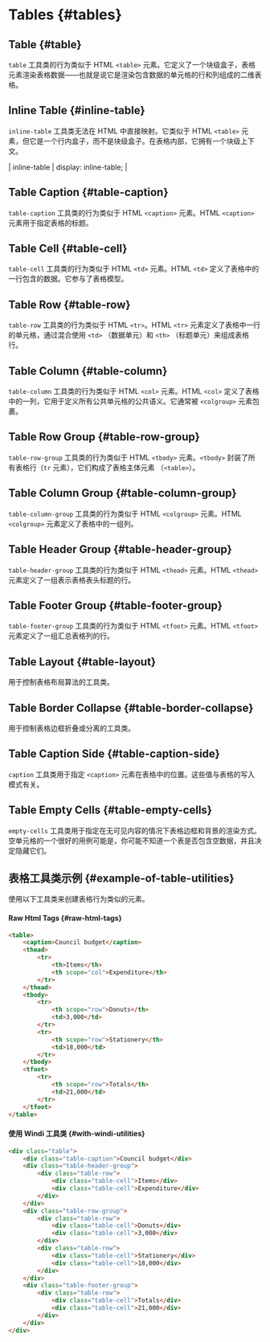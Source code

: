 # Tables {#tables}

## Table {#table}

`table` 工具类的行为类似于 HTML `<table>` 元素。它定义了一个块级盒子，表格元素渲染表格数据——也就是说它是渲染包含数据的单元格的行和列组成的二维表格。

<PlaygroundWithVariants
  variant='table'
  :variants='[]'
  fixed='dark:text-white opacity-85'
  :nested='true'
  appended='table-caption border-collapse text-center table-header-group table-row table-cell table-row-group table-footer-group text-xs border border-emerald-500 bg-emerald-200 p-1 py-2 text-emerald-600 font-medium font-bold'
  html='&lt;div class="{class} text-xs border-collapse"&gt;
    &lt;div class="table-caption text-center text-emerald-600 py-2 font-bold"&gt;Council budget&lt;/div&gt;
    &lt;div class="table-header-group bg-emerald-200"&gt;
        &lt;div class="table-row"&gt;
            &lt;div class="table-cell border border-emerald-500 p-1 text-emerald-600 font-medium"&gt;Items&lt;/div&gt;
            &lt;div class="table-cell border border-emerald-500 p-1 text-emerald-600 font-medium" scope="col"&gt;Expenditure&lt;/div&gt;
        &lt;/div&gt;
    &lt;/div&gt;
    &lt;div class="table-row-group"&gt;
        &lt;div class="table-row"&gt;
            &lt;div class="table-cell border border-emerald-500 p-1 text-emerald-600"&gt;Donuts&lt;/div&gt;
            &lt;div class="table-cell border border-emerald-500 p-1 text-emerald-600"&gt;3,000&lt;/div&gt;
        &lt;/div&gt;
        &lt;div class="table-row"&gt;
            &lt;div class="table-cell border border-emerald-500 p-1 text-emerald-600"&gt;Stationery&lt;/div&gt;
            &lt;div class="table-cell border border-emerald-500 p-1 text-emerald-600"&gt;18,000&lt;/div&gt;
        &lt;/div&gt;
    &lt;/div&gt;
    &lt;div class="table-footer-group"&gt;
        &lt;div class="table-row"&gt;
            &lt;div class="table-cell border border-emerald-500 p-1 text-emerald-600"&gt;Totals&lt;/div&gt;
            &lt;div class="table-cell border border-emerald-500 p-1 text-emerald-600"&gt;21,000&lt;/div&gt;
        &lt;/div&gt;
    &lt;/div&gt;
&lt;/div&gt;'
/>

## Inline Table {#inline-table}

`inline-table` 工具类无法在 HTML 中直接映射。它类似于 HTML `<table>` 元素，但它是一个行内盒子，而不是块级盒子。在表格内部，它拥有一个块级上下文。

<PlaygroundWithVariants
  variant='inline-table'
  :variants='[]'
  fixed='dark:text-white opacity-85'
  :nested='true'
  appended='table-caption border-collapse text-center table-header-group table-row table-cell table-row-group table-footer-group text-xs border border-emerald-500 bg-emerald-200 p-1 py-2 text-emerald-600 font-medium font-bold'
  html='&lt;div class="{class} text-xs border-collapse"&gt;
    &lt;div class="table-caption text-center text-emerald-600 py-2 font-bold"&gt;Council budget&lt;/div&gt;
    &lt;div class="table-header-group bg-emerald-200"&gt;
        &lt;div class="table-row"&gt;
            &lt;div class="table-cell border border-emerald-500 p-1 text-emerald-600 font-medium"&gt;Items&lt;/div&gt;
            &lt;div class="table-cell border border-emerald-500 p-1 text-emerald-600 font-medium" scope="col"&gt;Expenditure&lt;/div&gt;
        &lt;/div&gt;
    &lt;/div&gt;
    &lt;div class="table-row-group"&gt;
        &lt;div class="table-row"&gt;
            &lt;div class="table-cell border border-emerald-500 p-1 text-emerald-600"&gt;Donuts&lt;/div&gt;
            &lt;div class="table-cell border border-emerald-500 p-1 text-emerald-600"&gt;3,000&lt;/div&gt;
        &lt;/div&gt;
        &lt;div class="table-row"&gt;
            &lt;div class="table-cell border border-emerald-500 p-1 text-emerald-600"&gt;Stationery&lt;/div&gt;
            &lt;div class="table-cell border border-emerald-500 p-1 text-emerald-600"&gt;18,000&lt;/div&gt;
        &lt;/div&gt;
    &lt;/div&gt;
    &lt;div class="table-footer-group"&gt;
        &lt;div class="table-row"&gt;
            &lt;div class="table-cell border border-emerald-500 p-1 text-emerald-600"&gt;Totals&lt;/div&gt;
            &lt;div class="table-cell border border-emerald-500 p-1 text-emerald-600"&gt;21,000&lt;/div&gt;
        &lt;/div&gt;
    &lt;/div&gt;
&lt;/div&gt;'
/>

| inline-table | display: inline-table; |

## Table Caption {#table-caption}

`table-caption` 工具类的行为类似于 HTML `<caption>` 元素。HTML `<caption>` 元素用于指定表格的标题。

<PlaygroundWithVariants
  variant='table-caption'
  :variants='[]'
  fixed='dark:text-white opacity-85'
  :nested='true'
  appended='table border-collapse text-center table-header-group table-row table-cell table-row-group table-footer-group text-xs border border-emerald-500 bg-emerald-200 p-1 py-2 text-emerald-600 font-medium font-bold ring ring-amber-400'
  html='&lt;div class="table text-xs border-collapse"&gt;
    &lt;div class="{class} text-center text-emerald-600 py-2 font-bold ring ring-amber-400"&gt;Council budget&lt;/div&gt;
    &lt;div class="table-header-group bg-emerald-200"&gt;
        &lt;div class="table-row"&gt;
            &lt;div class="table-cell border border-emerald-500 p-1 text-emerald-600 font-medium"&gt;Items&lt;/div&gt;
            &lt;div class="table-cell border border-emerald-500 p-1 text-emerald-600 font-medium" scope="col"&gt;Expenditure&lt;/div&gt;
        &lt;/div&gt;
    &lt;/div&gt;
    &lt;div class="table-row-group"&gt;
        &lt;div class="table-row"&gt;
            &lt;div class="table-cell border border-emerald-500 p-1 text-emerald-600"&gt;Donuts&lt;/div&gt;
            &lt;div class="table-cell border border-emerald-500 p-1 text-emerald-600"&gt;3,000&lt;/div&gt;
        &lt;/div&gt;
        &lt;div class="table-row"&gt;
            &lt;div class="table-cell border border-emerald-500 p-1 text-emerald-600"&gt;Stationery&lt;/div&gt;
            &lt;div class="table-cell border border-emerald-500 p-1 text-emerald-600"&gt;18,000&lt;/div&gt;
        &lt;/div&gt;
    &lt;/div&gt;
    &lt;div class="table-footer-group"&gt;
        &lt;div class="table-row"&gt;
            &lt;div class="table-cell border border-emerald-500 p-1 text-emerald-600"&gt;Totals&lt;/div&gt;
            &lt;div class="table-cell border border-emerald-500 p-1 text-emerald-600"&gt;21,000&lt;/div&gt;
        &lt;/div&gt;
    &lt;/div&gt;
&lt;/div&gt;'
/>

## Table Cell {#table-cell}

`table-cell` 工具类的行为类似于 HTML `<td>` 元素。HTML `<td>` 定义了表格中的一行包含的数据。它参与了表格模型。

<PlaygroundWithVariants
  variant='table-cell'
  :variants='[]'
  fixed='dark:text-white opacity-85'
  :nested='true'
  appended='table border-collapse table-caption text-center table-header-group table-row table-row-group table-footer-group text-xs border border-emerald-500 bg-emerald-200 p-1 py-2 text-emerald-600 font-medium font-bold ring ring-offset-2 ring-amber-400'
  html='&lt;div class="table text-xs border-collapse"&gt;
    &lt;div class="table-caption text-center text-emerald-600 py-2 font-bold"&gt;Council budget&lt;/div&gt;
    &lt;div class="table-header-group bg-emerald-200"&gt;
        &lt;div class="table-row"&gt;
            &lt;div class="table-cell border border-emerald-500 p-1 text-emerald-600 font-medium"&gt;Items&lt;/div&gt;
            &lt;div class="table-cell border border-emerald-500 p-1 text-emerald-600 font-medium" scope="col"&gt;Expenditure&lt;/div&gt;
        &lt;/div&gt;
    &lt;/div&gt;
    &lt;div class="table-row-group"&gt;
        &lt;div class="table-row"&gt;
            &lt;div class="table-cell ring ring-offset-2 ring-amber-400 border border-emerald-500 p-1 text-emerald-600"&gt;Donuts&lt;/div&gt;
            &lt;div class="table-cell border border-emerald-500 p-1 text-emerald-600"&gt;3,000&lt;/div&gt;
        &lt;/div&gt;
        &lt;div class="table-row"&gt;
            &lt;div class="table-cell border border-emerald-500 p-1 text-emerald-600"&gt;Stationery&lt;/div&gt;
            &lt;div class="table-cell border border-emerald-500 p-1 text-emerald-600"&gt;18,000&lt;/div&gt;
        &lt;/div&gt;
    &lt;/div&gt;
    &lt;div class="table-footer-group"&gt;
        &lt;div class="table-row"&gt;
            &lt;div class="table-cell border border-emerald-500 p-1 text-emerald-600"&gt;Totals&lt;/div&gt;
            &lt;div class="table-cell border border-emerald-500 p-1 text-emerald-600"&gt;21,000&lt;/div&gt;
        &lt;/div&gt;
    &lt;/div&gt;
&lt;/div&gt;'
/>

## Table Row {#table-row}

`table-row` 工具类的行为类似于 HTML `<tr>`。HTML `<tr>` 元素定义了表格中一行的单元格，通过混合使用 `<td>` （数据单元）和 `<th>` （标题单元）来组成表格行。

<PlaygroundWithVariants
  variant='table-row'
  :variants='[]'
  fixed='dark:text-white opacity-85'
  :nested='true'
  appended='table border-collapse text-center table-caption table-header-group table-row table-cell table-row-group table-footer-group text-xs border border-emerald-500 bg-emerald-200 p-1 py-2 text-emerald-600 font-medium font-bold ring ring-offset-2 ring-amber-400'
  html='&lt;div class="table text-xs border-collapse"&gt;
    &lt;div class="table-caption text-center text-emerald-600 py-2 font-bold"&gt;Council budget&lt;/div&gt;
    &lt;div class="table-header-group bg-emerald-200"&gt;
        &lt;div class="table-row"&gt;
            &lt;div class="table-cell border border-emerald-500 p-1 text-emerald-600 font-medium"&gt;Items&lt;/div&gt;
            &lt;div class="table-cell border border-emerald-500 p-1 text-emerald-600 font-medium" scope="col"&gt;Expenditure&lt;/div&gt;
        &lt;/div&gt;
    &lt;/div&gt;
    &lt;div class="table-row-group"&gt;
        &lt;div class="table-row ring ring-offset-2 ring-amber-400"&gt;
            &lt;div class="table-cell border border-emerald-500 p-1 text-emerald-600"&gt;Donuts&lt;/div&gt;
            &lt;div class="table-cell border border-emerald-500 p-1 text-emerald-600"&gt;3,000&lt;/div&gt;
        &lt;/div&gt;
        &lt;div class="table-row"&gt;
            &lt;div class="table-cell border border-emerald-500 p-1 text-emerald-600"&gt;Stationery&lt;/div&gt;
            &lt;div class="table-cell border border-emerald-500 p-1 text-emerald-600"&gt;18,000&lt;/div&gt;
        &lt;/div&gt;
    &lt;/div&gt;
    &lt;div class="table-footer-group"&gt;
        &lt;div class="table-row"&gt;
            &lt;div class="table-cell border border-emerald-500 p-1 text-emerald-600"&gt;Totals&lt;/div&gt;
            &lt;div class="table-cell border border-emerald-500 p-1 text-emerald-600"&gt;21,000&lt;/div&gt;
        &lt;/div&gt;
    &lt;/div&gt;
&lt;/div&gt;'
/>

## Table Column {#table-column}

`table-column` 工具类的行为类似于 HTML `<col>` 元素。HTML `<col>` 定义了表格中的一列，它用于定义所有公共单元格的公共语义。它通常被 `<colgroup>` 元素包裹。

<PlaygroundWithVariants
  variant='table-column'
  :variants='[]'
  fixed='dark:text-white opacity-85'
  :nested='true'
  appended='table text-center border-collapse table-caption table-column-group table-column table-row table-cell text-xs border border-emerald-500 bg-emerald-200 bg-teal-200 bg-yellow-200 bg-green-200 p-1 py-2 text-emerald-600 font-medium font-bold'
  html='&lt;div class="table border-collapse text-xs text-emerald-600"&gt;
    &lt;div class="table-caption text-center text-emerald-600 py-2 font-bold"&gt;Superheros&lt;/div&gt;
    &lt;div class="table-column-group"&gt;
        &lt;div class="table-column bg-emerald-200"&gt;&lt;/div&gt;
        &lt;div class="table-column bg-teal-200"&gt;&lt;/div&gt;
        &lt;div class="table-column bg-yellow-200"&gt;&lt;/div&gt;
    &lt;/div&gt;
    &lt;div class="table-row"&gt;
        &lt;div class="table-cell p-1 border border-emerald-500 font-medium"&gt;Hero&lt;/div&gt;
        &lt;div class="table-cell p-1 border border-emerald-500"&gt;Batman&lt;/div&gt;
        &lt;div class="table-cell p-1 border border-emerald-500"&gt;Flash&lt;/div&gt;
    &lt;/div&gt;
    &lt;div class="table-row"&gt;
        &lt;div class="table-cell p-1 border border-emerald-500 font-medium"&gt;Skill&lt;/div&gt;
        &lt;div class="table-cell p-1 border border-emerald-500"&gt;Smarts&lt;/div&gt;
        &lt;div class="table-cell p-1 border border-emerald-500"&gt;Speed&lt;/div&gt;
    &lt;/div&gt;
&lt;/div&gt;'
/>

## Table Row Group {#table-row-group}

`table-row-group` 工具类的行为类似于 HTML `<tbody>` 元素。`<tbody>` 封装了所有表格行（`tr` 元素），它们构成了表格主体元素   （`<table>`）。

<PlaygroundWithVariants
  variant='table-row-group'
  :variants='[]'
  fixed='dark:text-white opacity-85'
  :nested='true'
  appended='table border-collapse text-center table-caption table-header-group table-row table-cell table-row-group table-footer-group text-xs border border-emerald-500 bg-emerald-200 p-1 py-2 text-emerald-600 font-medium font-bold ring ring-offset-2 ring-amber-400'
  html='&lt;div class="table text-xs text-emerald-600 border-collapse"&gt;
    &lt;div class="table-caption text-center py-2 font-bold"&gt;Council budget&lt;/div&gt;
    &lt;div class="table-header-group bg-emerald-200"&gt;
        &lt;div class="table-row"&gt;
            &lt;div class="table-cell border border-emerald-500 p-1 font-medium"&gt;Items&lt;/div&gt;
            &lt;div class="table-cell border border-emerald-500 p-1 font-medium" scope="col"&gt;Expenditure&lt;/div&gt;
        &lt;/div&gt;
    &lt;/div&gt;
    &lt;div class="table-row-group ring ring-offset-2 ring-amber-400"&gt;
        &lt;div class="table-row"&gt;
            &lt;div class="table-cell border border-emerald-500 p-1"&gt;Donuts&lt;/div&gt;
            &lt;div class="table-cell border border-emerald-500 p-1"&gt;3,000&lt;/div&gt;
        &lt;/div&gt;
        &lt;div class="table-row"&gt;
            &lt;div class="table-cell border border-emerald-500 p-1"&gt;Stationery&lt;/div&gt;
            &lt;div class="table-cell border border-emerald-500 p-1"&gt;18,000&lt;/div&gt;
        &lt;/div&gt;
    &lt;/div&gt;
    &lt;div class="table-footer-group"&gt;
        &lt;div class="table-row"&gt;
            &lt;div class="table-cell border border-emerald-500 p-1"&gt;Totals&lt;/div&gt;
            &lt;div class="table-cell border border-emerald-500 p-1"&gt;21,000&lt;/div&gt;
        &lt;/div&gt;
    &lt;/div&gt;
&lt;/div&gt;'
/>

## Table Column Group {#table-column-group}

`table-column-group` 工具类的行为类似于 HTML `<colgroup>` 元素。HTML `<colgroup>` 元素定义了表格中的一组列。

<PlaygroundWithVariants
  variant='table-column-group'
  :variants='[]'
  fixed='dark:text-white opacity-85'
  :nested='true'
  appended='table text-center table-caption border-collapse table-column-group table-column table-row table-cell text-xs border border-emerald-500 bg-emerald-200 bg-teal-200 bg-yellow-200 bg-green-200 p-1 py-2 text-emerald-600 font-medium font-bold'
  html='&lt;div class="table text-xs text-emerald-600 border-collapse"&gt;
    &lt;div class="table-caption text-center text-emerald-600 py-2 font-bold"&gt;Superheros&lt;/div&gt;
    &lt;div class="table-column-group"&gt;
        &lt;div class="table-column bg-emerald-200"&gt;&lt;/div&gt;
        &lt;div class="table-column bg-teal-200"&gt;&lt;/div&gt;
        &lt;div class="table-column bg-yellow-200"&gt;&lt;/div&gt;
    &lt;/div&gt;
    &lt;div class="table-row"&gt;
        &lt;div class="table-cell p-1 border border-emerald-500 font-medium"&gt;Hero&lt;/div&gt;
        &lt;div class="table-cell p-1 border border-emerald-500"&gt;Batman&lt;/div&gt;
        &lt;div class="table-cell p-1 border border-emerald-500"&gt;Flash&lt;/div&gt;
    &lt;/div&gt;
    &lt;div class="table-row"&gt;
        &lt;div class="table-cell p-1 border border-emerald-500 font-medium"&gt;Skill&lt;/div&gt;
        &lt;div class="table-cell p-1 border border-emerald-500"&gt;Smarts&lt;/div&gt;
        &lt;div class="table-cell p-1 border border-emerald-500"&gt;Speed&lt;/div&gt;
    &lt;/div&gt;
&lt;/div&gt;'
/>

## Table Header Group {#table-header-group}

`table-header-group` 工具类的行为类似于 HTML `<thead>` 元素。HTML `<thead>` 元素定义了一组表示表格表头标题的行。

<PlaygroundWithVariants
  variant='table-header-group'
  :variants='[]'
  fixed='dark:text-white opacity-85'
  :nested='true'
  appended='table text-center table-caption border-collapse table-header-group table-row table-cell table-row-group table-footer-group text-xs border border-emerald-500 bg-emerald-200 p-1 py-2 text-emerald-600 font-medium font-bold ring ring-offset-2 ring-amber-400'
  html='&lt;div class="table text-xs border-collapse"&gt;
    &lt;div class="table-caption text-center text-emerald-600 py-2 font-bold"&gt;Council budget&lt;/div&gt;
    &lt;div class="table-header-group bg-emerald-200 ring ring-offset-2 ring-amber-400"&gt;
        &lt;div class="table-row"&gt;
            &lt;div class="table-cell border border-emerald-500 p-1 text-emerald-600 font-medium"&gt;Items&lt;/div&gt;
            &lt;div class="table-cell border border-emerald-500 p-1 text-emerald-600 font-medium" scope="col"&gt;Expenditure&lt;/div&gt;
        &lt;/div&gt;
    &lt;/div&gt;
    &lt;div class="table-row-group"&gt;
        &lt;div class="table-row"&gt;
            &lt;div class="table-cell border border-emerald-500 p-1 text-emerald-600"&gt;Donuts&lt;/div&gt;
            &lt;div class="table-cell border border-emerald-500 p-1 text-emerald-600"&gt;3,000&lt;/div&gt;
        &lt;/div&gt;
        &lt;div class="table-row"&gt;
            &lt;div class="table-cell border border-emerald-500 p-1 text-emerald-600"&gt;Stationery&lt;/div&gt;
            &lt;div class="table-cell border border-emerald-500 p-1 text-emerald-600"&gt;18,000&lt;/div&gt;
        &lt;/div&gt;
    &lt;/div&gt;
    &lt;div class="table-footer-group"&gt;
        &lt;div class="table-row"&gt;
            &lt;div class="table-cell border border-emerald-500 p-1 text-emerald-600"&gt;Totals&lt;/div&gt;
            &lt;div class="table-cell border border-emerald-500 p-1 text-emerald-600"&gt;21,000&lt;/div&gt;
        &lt;/div&gt;
    &lt;/div&gt;
&lt;/div&gt;'
/>

## Table Footer Group {#table-footer-group}

`table-footer-group` 工具类的行为类似于 HTML `<tfoot>` 元素。HTML `<tfoot>` 元素定义了一组汇总表格列的行。

<PlaygroundWithVariants
  variant='table-footer-group'
  :variants='[]'
  fixed='dark:text-white opacity-85'
  :nested='true'
  appended='table text-center table-caption border-collapse table-header-group table-row table-cell table-row-group table-footer-group text-xs border border-emerald-500 bg-emerald-200 p-1 py-2 text-emerald-600 font-medium font-bold ring ring-offset-2 ring-amber-400'
  html='&lt;div class="table text-xs border-collapse"&gt;
    &lt;div class="table-caption text-center text-emerald-600 py-2 font-bold"&gt;Council budget&lt;/div&gt;
    &lt;div class="table-header-group bg-emerald-200"&gt;
        &lt;div class="table-row"&gt;
            &lt;div class="table-cell border border-emerald-500 p-1 text-emerald-600 font-medium"&gt;Items&lt;/div&gt;
            &lt;div class="table-cell border border-emerald-500 p-1 text-emerald-600 font-medium" scope="col"&gt;Expenditure&lt;/div&gt;
        &lt;/div&gt;
    &lt;/div&gt;
    &lt;div class="table-row-group"&gt;
        &lt;div class="table-row"&gt;
            &lt;div class="table-cell border border-emerald-500 p-1 text-emerald-600"&gt;Donuts&lt;/div&gt;
            &lt;div class="table-cell border border-emerald-500 p-1 text-emerald-600"&gt;3,000&lt;/div&gt;
        &lt;/div&gt;
        &lt;div class="table-row"&gt;
            &lt;div class="table-cell border border-emerald-500 p-1 text-emerald-600"&gt;Stationery&lt;/div&gt;
            &lt;div class="table-cell border border-emerald-500 p-1 text-emerald-600"&gt;18,000&lt;/div&gt;
        &lt;/div&gt;
    &lt;/div&gt;
    &lt;div class="table-footer-group ring ring-offset-2 ring-amber-400"&gt;
        &lt;div class="table-row"&gt;
            &lt;div class="table-cell border border-emerald-500 p-1 text-emerald-600"&gt;Totals&lt;/div&gt;
            &lt;div class="table-cell border border-emerald-500 p-1 text-emerald-600"&gt;21,000&lt;/div&gt;
        &lt;/div&gt;
    &lt;/div&gt;
&lt;/div&gt;'
/>

## Table Layout {#table-layout}

用于控制表格布局算法的工具类。

<PlaygroundWithVariants
  variant='auto'
  :variants="['auto', 'fixed']"
  prefix='table'
  fixed='dark:text-white opacity-85'
  :nested='true'
  appended='border-collapse text-center text-xs border border-emerald-500 bg-emerald-200 p-1 py-2 text-emerald-600 font-medium font-bold w-2/3'
  html='&lt;table class="{class} text-xs border-collapse w-2/3"&gt;
    &lt;caption class="text-center text-emerald-600 py-2 font-bold"&gt;Council budget&lt;/caption&gt;
    &lt;thead class="bg-emerald-200"&gt;
        &lt;tr&gt;
            &lt;th class="border border-emerald-500 p-1 text-emerald-600 font-medium"&gt;Items&lt;/th&gt;
            &lt;th class="border border-emerald-500 p-1 text-emerald-600 font-medium"&gt;Expenditure&lt;/th&gt;
        &lt;/tr&gt;
    &lt;/thead&gt;
    &lt;tbody&gt;
        &lt;tr&gt;
            &lt;td class="border border-emerald-500 p-1 text-emerald-600"&gt;Donuts&lt;/td&gt;
            &lt;td class="border border-emerald-500 p-1 text-emerald-600"&gt;3,000&lt;/td&gt;
        &lt;/tr&gt;
        &lt;tr&gt;
            &lt;td class="border border-emerald-500 p-1 text-emerald-600"&gt;Stationery&lt;/td&gt;
            &lt;td class="border border-emerald-500 p-1 text-emerald-600"&gt;18,000&lt;/td&gt;
        &lt;/tr&gt;
    &lt;/tbody&gt;
    &lt;tfoot&gt;
        &lt;tr&gt;
            &lt;td class="border border-emerald-500 p-1 text-emerald-600"&gt;Totals&lt;/td&gt;
            &lt;td class="border border-emerald-500 p-1 text-emerald-600"&gt;21,000&lt;/td&gt;
        &lt;/tr&gt;
    &lt;/tfoot&gt;
&lt;/table&gt;'
/>

## Table Border Collapse {#table-border-collapse}

用于控制表格边框折叠或分离的工具类。

<PlaygroundWithVariants
  variant='collapse'
  :variants="['collapse', 'separate']"
  prefix='border'
  fixed='dark:text-white opacity-85'
  :nested='true'
  appended='table table-caption text-center table-header-group table-row table-cell table-row-group table-footer-group text-xs border border-emerald-500 bg-emerald-200 p-1 py-2 text-emerald-600 font-medium font-bold'
  html='&lt;div class="table {class} text-xs"&gt;
    &lt;div class="table-caption text-center text-emerald-600 py-2 font-bold"&gt;Council budget&lt;/div&gt;
    &lt;div class="table-header-group bg-emerald-200"&gt;
        &lt;div class="table-row"&gt;
            &lt;div class="table-cell border border-emerald-500 p-1 text-emerald-600 font-medium"&gt;Items&lt;/div&gt;
            &lt;div class="table-cell border border-emerald-500 p-1 text-emerald-600 font-medium" scope="col"&gt;Expenditure&lt;/div&gt;
        &lt;/div&gt;
    &lt;/div&gt;
    &lt;div class="table-row-group"&gt;
        &lt;div class="table-row"&gt;
            &lt;div class="table-cell border border-emerald-500 p-1 text-emerald-600"&gt;Donuts&lt;/div&gt;
            &lt;div class="table-cell border border-emerald-500 p-1 text-emerald-600"&gt;3,000&lt;/div&gt;
        &lt;/div&gt;
        &lt;div class="table-row"&gt;
            &lt;div class="table-cell border border-emerald-500 p-1 text-emerald-600"&gt;Stationery&lt;/div&gt;
            &lt;div class="table-cell border border-emerald-500 p-1 text-emerald-600"&gt;18,000&lt;/div&gt;
        &lt;/div&gt;
    &lt;/div&gt;
    &lt;div class="table-footer-group"&gt;
        &lt;div class="table-row"&gt;
            &lt;div class="table-cell border border-emerald-500 p-1 text-emerald-600"&gt;Totals&lt;/div&gt;
            &lt;div class="table-cell border border-emerald-500 p-1 text-emerald-600"&gt;21,000&lt;/div&gt;
        &lt;/div&gt;
    &lt;/div&gt;
&lt;/div&gt;'
/>

## Table Caption Side {#table-caption-side}

`caption` 工具类用于指定 `<caption>` 元素在表格中的位置。这些值与表格的写入模式有关。

<PlaygroundWithVariants
  variant='top'
  :variants="['top', 'bottom']"
  prefix='caption'
  fixed='dark:text-white opacity-85'
  :nested='true'
  appended='table table-caption text-center table-header-group table-row table-cell table-row-group table-footer-group text-xs border border-emerald-500 bg-emerald-200 p-1 py-2 text-emerald-600 font-medium font-bold'
  html='&lt;div class="table {class} text-xs"&gt;
    &lt;div class="table-caption text-center text-emerald-600 py-2 font-bold"&gt;Council budget&lt;/div&gt;
    &lt;div class="table-header-group bg-emerald-200"&gt;
        &lt;div class="table-row"&gt;
            &lt;div class="table-cell border border-emerald-500 p-1 text-emerald-600 font-medium"&gt;Items&lt;/div&gt;
            &lt;div class="table-cell border border-emerald-500 p-1 text-emerald-600 font-medium" scope="col"&gt;Expenditure&lt;/div&gt;
        &lt;/div&gt;
    &lt;/div&gt;
    &lt;div class="table-row-group"&gt;
        &lt;div class="table-row"&gt;
            &lt;div class="table-cell border border-emerald-500 p-1 text-emerald-600"&gt;Donuts&lt;/div&gt;
            &lt;div class="table-cell border border-emerald-500 p-1 text-emerald-600"&gt;3,000&lt;/div&gt;
        &lt;/div&gt;
        &lt;div class="table-row"&gt;
            &lt;div class="table-cell border border-emerald-500 p-1 text-emerald-600"&gt;Stationery&lt;/div&gt;
            &lt;div class="table-cell border border-emerald-500 p-1 text-emerald-600"&gt;18,000&lt;/div&gt;
        &lt;/div&gt;
    &lt;/div&gt;
    &lt;div class="table-footer-group"&gt;
        &lt;div class="table-row"&gt;
            &lt;div class="table-cell border border-emerald-500 p-1 text-emerald-600"&gt;Totals&lt;/div&gt;
            &lt;div class="table-cell border border-emerald-500 p-1 text-emerald-600"&gt;21,000&lt;/div&gt;
        &lt;/div&gt;
    &lt;/div&gt;
&lt;/div&gt;'
/>

## Table Empty Cells {#table-empty-cells}

`empty-cells` 工具类用于指定在无可见内容的情况下表格边框和背景的渲染方式。空单元格的一个很好的用例可能是，你可能不知道一个表是否包含空数据，并且决定隐藏它们。

<PlaygroundWithVariants
  variant='visible'
  :variants="['visible', 'hidden']"
  prefix='empty-cells'
  fixed='dark:text-white opacity-85 text-xs'
  :nested='true'
  appended='border-separate text-emerald-600 border border-emerald-500 p-1 font-medium font-bold py-2 text-center'
  html='&lt;table class="border-separate text-emerald-600 {class}"&gt;
  &lt;caption class="text-center py-2 font-bold"&gt;Client Info&lt;/caption&gt;
  &lt;tbody&gt;
    &lt;tr&gt;
      &lt;th class="border border-emerald-500 p-1 font-medium"&gt;Client Name&lt;/th&gt;
    	&lt;th class="border border-emerald-500 p-1 font-medium"&gt;Age&lt;/th&gt;
    &lt;/tr&gt;
    &lt;tr&gt;
    	&lt;td class="border border-emerald-500 p-1"&gt;&lt;/td&gt;
    	&lt;td class="border border-emerald-500 p-1"&gt;25&lt;/td&gt;
    &lt;/tr&gt;
    &lt;tr&gt;
      &lt;td class="border border-emerald-500 p-1"&gt;Louise Q.&lt;/td&gt;
      &lt;td class="border border-emerald-500 p-1"&gt;&lt;/td&gt;
    &lt;/tr&gt;
    &lt;tr&gt;
      &lt;td class="border border-emerald-500 p-1"&gt;Owen B.&lt;/td&gt;
      &lt;td class="border border-emerald-500 p-1"&gt;&lt;/td&gt;
    &lt;/tr&gt;
  &lt;/tbody&gt;
&lt;/table&gt;'
/>

## 表格工具类示例 {#example-of-table-utilities}

使用以下工具类来创建表格行为类似的元素。

#### Raw Html Tags {#raw-html-tags}

```html
<table>
    <caption>Council budget</caption>
    <thead>
        <tr>
            <th>Items</th>
            <th scope="col">Expenditure</th>
        </tr>
    </thead>
    <tbody>
        <tr>
            <th scope="row">Donuts</th>
            <td>3,000</td>
        </tr>
        <tr>
            <th scope="row">Stationery</th>
            <td>18,000</td>
        </tr>
    </tbody>
    <tfoot>
        <tr>
            <th scope="row">Totals</th>
            <td>21,000</td>
        </tr>
    </tfoot>
</table>
```

#### 使用 Windi 工具类 {#with-windi-utilities}

```html
<div class="table">
    <div class="table-caption">Council budget</div>
    <div class="table-header-group">
        <div class="table-row">
            <div class="table-cell">Items</div>
            <div class="table-cell">Expenditure</div>
        </div>
    </div>
    <div class="table-row-group">
        <div class="table-row">
            <div class="table-cell">Donuts</div>
            <div class="table-cell">3,000</div>
        </div>
        <div class="table-row">
            <div class="table-cell">Stationery</div>
            <div class="table-cell">18,000</div>
        </div>
    </div>
    <div class="table-footer-group">
        <div class="table-row">
            <div class="table-cell">Totals</div>
            <div class="table-cell">21,000</div>
        </div>
    </div>
</div>
```
